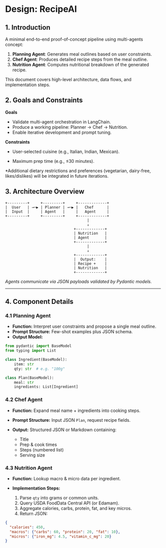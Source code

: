 # Design: RecipeAI 

## 1. Introduction

A minimal end-to-end proof-of-concept pipeline using multi-agents concept:

1. **Planning Agent**: Generates meal outlines based on user constraints.
2. **Chef Agent**: Produces detailed recipe steps from the meal outline.
3. **Nutrition Agent**: Computes nutritional breakdown of the generated recipe.

This document covers high-level architecture, data flows, and implementation steps.


## 2. Goals and Constraints

**Goals**

* Validate multi-agent orchestration in LangChain.
* Produce a working pipeline: Planner → Chef → Nutrition.
* Enable iterative development and prompt tuning.

**Constraints**

* User-selected cuisine (e.g., Italian, Indian, Mexican).

* Maximum prep time (e.g., ≤30 minutes).

*Additional dietary restrictions and preferences (vegetarian, dairy-free, likes/dislikes) will be integrated in future iterations.

## 3. Architecture Overview

```plaintext
+---------+     +---------+     +-------------+
|  User   | →─▶ | Planner | →─▶ |   Chef      |
|  Input  |     | Agent   |     |   Agent     |
+---------+     +---------+     +-------------+
                                     |
                                     ↓
                               +-------------+
                               | Nutrition   |
                               | Agent       |
                               +-------------+
                                     |
                                     ↓
                               +-------------+
                               |  Output:    |
                               | Recipe +    |
                               | Nutrition   |
                               +-------------+
```

*Agents communicate via JSON payloads validated by Pydantic models.*

---

## 4. Component Details

### 4.1 Planning Agent

* **Function:** Interpret user constraints and propose a single meal outline.
* **Prompt Structure:** Few-shot examples plus JSON schema.
* **Output Model:**

```python
from pydantic import BaseModel
from typing import List

class Ingredient(BaseModel):
    item: str
    qty: str  # e.g. "100g"

class Plan(BaseModel):
    meal: str
    ingredients: List[Ingredient]
```

### 4.2 Chef Agent

* **Function:** Expand meal name + ingredients into cooking steps.
* **Prompt Structure:** Input JSON `Plan`, request recipe fields.
* **Output:** Structured JSON or Markdown containing:

  * Title
  * Prep & cook times
  * Steps (numbered list)
  * Serving size

### 4.3 Nutrition Agent

* **Function:** Lookup macro & micro data per ingredient.
* **Implementation Steps:**

  1. Parse `qty` into grams or common units.
  2. Query USDA FoodData Central API (or Edamam).
  3. Aggregate calories, carbs, protein, fat, and key micros.
  4. Return JSON:

```json
{
  "calories": 450,
  "macros": {"carbs": 60, "protein": 20, "fat": 10},
  "micros": {"iron_mg": 4.5, "vitamin_c_mg": 20}
}
```





